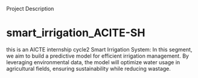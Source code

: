 Project Description

# smart_irrigation_ACITE-SH
this is an AICTE internship cycle2
Smart Irrigation System: In this segment, we aim to build a predictive model for efficient irrigation management. By leveraging environmental data, the model will optimize water usage in agricultural fields, ensuring sustainability while reducing wastage.

